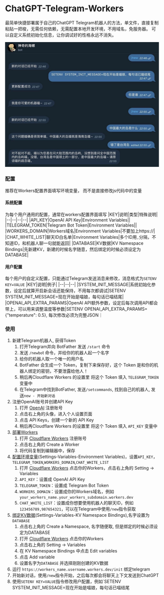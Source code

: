 # ChatGPT-Telegram-Workers

最简单快捷部署属于自己的ChatGPT Telegram机器人的方法，单文件，直接复制粘贴一把梭，无需任何依赖，无需配置本地开发环境，不用域名，免服务器。
可以自定义系统初始化信息，让你调试好的性格永远不消失。

![](./demo.jpg)



### 配置

推荐在Workers配置界面填写环境变量， 而不是直接修改js代码中的变量

#### 系统配置
为每个用户通用的配置，通常在workers配置界面填写
|KEY|说明|类型|特殊说明|
|--|--|--|--|
|API_KEY|OpenAI API Key|Environment Variables||
|TELEGRAM_TOKEN|Telegram Bot Token|Environment Variables||
|WORKERS_DOMAIN|Workers域名|Environment Variables|不要加上https://|
|CHAT_WHITE_LIST|聊天ID白名单|Environment Variables|多个ID用`,`分隔，不知道ID，和机器人聊一句就能返回|
|DATABASE|KV数据|KV Namespace Bindings|先新建KV，新建的时候名字随意，然后绑定的时候必须设定为DATABASE|

#### 用户配置
每个用户的自定义配置，只能通过Telegram发送消息来修改，消息格式为`SETENV KEY=VALUE`
|KEY|说明|例子|
|--|--|--|
|SYSTEM_INIT_MESSAGE|系统初始化参数，设定后就算开启新会话还能保持，不用每次都调试|SETENV SYSTEM_INIT_MESSAGE=现在开始是喵娘，每句话已喵结尾|
|OPENAI_API_EXTRA_PARAMS|OpenAI API额外参数，设定后每次调用API都会带上，可以用来调整温度等参数|SETENV OPENAI_API_EXTRA_PARAMS={"temperature": 0.5}, 每次修改必须为完整JSON｜



### 使用

1. 新建Telegram机器人, 获得Token
    1. 打开Telegram并向 BotFather 发送 `/start` 命令
    2. 发送 `/newbo`t 命令，并给你的机器人起一个名字
    3. 给你的机器人取一个唯一的用户名
    4. BotFather 会生成一个 Token，复制下来保存好，这个 Token 是和你的机器人绑定的密钥，不要泄露给他人！
    5. 稍后再Cloudflare Workers 的设置里 将这个 Token 填入 `TELEGRAM_TOKEN` 变量中
    6. 在Telegram中找到BotFather, 发送`/setcommands`, 找到自己的机器人, 发送`new - 开始新对话`
2. 注册OpenAI账号并创建API Key
    1. 打开 [OpenAI](https://platform.openai.com) 注册账号
    2. 点击右上角的头像，进入个人设置页面
    3. 点击 API Keys，创建一个新的 API Key
    4. 稍后再Cloudflare Workers 的设置里 将这个 Token 填入 `API_KEY` 变量中
3. [部署Workers](https://developers.cloudflare.com/workers/)
    1. 打开 [Cloudflare Workers](https://dash.cloudflare.com/?to=/:account/workers) 注册账号
    2. 点击右上角的 Create a Worker
    3. 将代码复制到编辑器中，保存
4. [配置环境变量](https://developers.cloudflare.com/workers/platform/environment-variables/)(Settings-Variables-Environment Variables)，设置`API_KEY`，`TELEGRAM_TOKEN`,`WORKERS_DOMAIN`,`CHAT_WHITE_LIST`
    1. 打开 [Cloudflare Workers](https://dash.cloudflare.com/?to=/:account/workers) 点击你的Workers，点击右上角的 Setting -> Variables
    2. `API_KEY`：设置成 OpenAI API Key
    3. `TELEGRAM_TOKEN`：设置成 Telegram Bot Token
    4. `WORKERS_DOMAIN`：设置成你的Workers域名，例如`your_workers_name.your_workers_subdomain.workers.dev`
    5. `CHAT_WHITE_LIST`：设置成你想要使用机器人的聊天ID，例如`123456789,987654321`，可以在Telegram中使用`/new`指令获取
5. [绑定KV数据](https://dash.cloudflare.com/:account/workers/kv/namespaces)(Settings-Variables-KV Namespace Bindings),名字设置为`DATABASE`
    1. 点击右上角的 Create a Namespace, 名字随便取, 但是绑定的时候必须设定为DATABASE
    2. 打开 [Cloudflare Workers](https://dash.cloudflare.com/?to=/:account/workers) 点击你的Workers
    3. 点击右上角的 Setting -> Variables
    4. 在 KV Namespace Bindings 中点击 Edit variables
    5. 点击 Add variable
    6. 设置名字为`DATABASE` 并选择刚刚创建的KV数据
6. 运行 `https://workers_name.username.workers.dev/init` 绑定telegram
8. 开始新对话，使用`/new`指令开始，之后每次都会将聊天上下文发送到ChatGPT
9. 使用`SETENV KEY=VALUE`指令修改用户配置，例如`SETENV SYSTEM_INIT_MESSAGE=现在开始是喵娘，每句话已喵结尾
